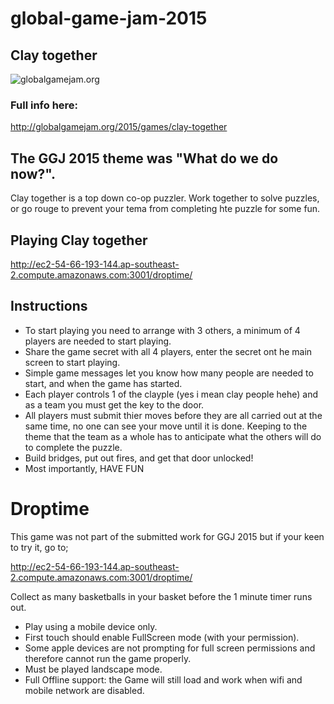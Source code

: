 # global-game-jam-2015

## Clay together

![globalgamejam.org](http://globalgamejam.org/sites/default/files/styles/game_sidebar__wide/public/game/featured_image/splashpng_0.png?itok=IMu1chCw)

### Full info here:

http://globalgamejam.org/2015/games/clay-together

## The GGJ 2015 theme was "What do we do now?".

Clay together is a top down co-op puzzler.
Work together to solve puzzles, or go rouge to prevent your tema from completing hte puzzle for some fun.

## Playing Clay together

http://ec2-54-66-193-144.ap-southeast-2.compute.amazonaws.com:3001/droptime/

## Instructions

- To start playing you need to arrange with 3 others, a minimum of 4 players are needed to start playing.
- Share the game secret with all 4 players, enter the secret ont he main screen to start playing.
- Simple game messages let you know how many people are needed to start, and when the game has started.
- Each player controls 1 of the clayple (yes i mean clay people hehe) and as a team you must get the key to the door.
- All players must submit thier moves before they are all carried out at the same time, no one can see your move until it is done. Keeping to the theme that the team as a whole has to anticipate what the others will do to complete the puzzle.
- Build bridges, put out fires, and get that door unlocked!
- Most importantly, HAVE FUN


# Droptime 

This game was not part of the submitted work for GGJ 2015 but if your keen to try it, go to;

http://ec2-54-66-193-144.ap-southeast-2.compute.amazonaws.com:3001/droptime/

Collect as many basketballs in your basket before the 1 minute timer runs out.

- Play using a mobile device only.
- First touch should enable FullScreen mode (with your permission).
- Some apple devices are not prompting for full screen permissions and therefore cannot run the game properly.
- Must be played landscape mode.
- Full Offline support: the Game will still load and work when wifi and mobile network are disabled.

